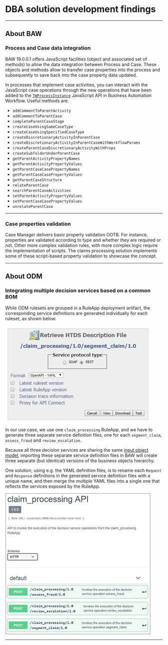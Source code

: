 # DBA solution development findings

---

## About BAW

### Process and Case data integration

BAW 19.0.0.1 offers JavaScript facilities (object and associated set of methods) to allow the data integration between Process and Case. These objects and methods allow to transfer case properties into the process and subsequently to save back into the case property data updated.

In processes that implement case activities, you can interact with the JavaScript case operations through the new operations that have been added to the [`TWProcessInstance`](https://www.ibm.com/support/knowledgecenter/en/SS8JB4/com.ibm.wbpm.ref.doc/ae/doc/JSAPI.html#TWProcessInstance) JavaScript API in Business Automation Workflow. Useful methods are:

- `addCommentToParentActivity`
- `addCommentToParentCase`
- `completeParentCaseStage`
- `createCaseUsingSameCaseType`
- `createCaseUsingSpecifiedCaseType`
- `createDiscretionaryActivityInParentCase`
- `createDiscretionaryActivityInParentCaseWithWorkflowParams`
- `createParentCaseDiscretionaryActivityWithProps`
- `createSubfolderUnderParentCase`
- `getParentActivityPropertyNames`
- `getParentActivityPropertyValues`
- `getParentCaseCasePropertyNames`
- `getParentCaseCasePropertyValues`
- `getParentCaseStructure`
- `relateParentCase`
- `searchParentCaseActivities`
- `setParentActivityPropertyValues`
- `setParentCaseCasePropertyValues`
- `unrelateParentCase`

---
### Case properties validation

Case Manager delivers basic property validation OOTB.
For instance, properties are validated according to type and whether they are required or not. Other more complex validation rules, with more complex logic require the implementation of scripts. The claims processing solution implements some of these script-based property validation to showcase the concept.

---

## About ODM

### Integrating multiple decision services based on a common BOM
While ODM rulesets are grouped in a RuleApp deployment artifact, the corresponding service definitions are generated individually for each ruleset, as shown below: 

![HTDS description file](images/odm-htds-description.png)

In our use case, we use one `claim_processing` RuleApp, and we have to generate three separate service definition files, one for each `segment_claim`, `assess_fraud` and `review_escalation`.

Because all three decision services are sharing the same [input object model](../design/decisions.md#odm-object-model), importing these separate service definition files in BAW will create three separate (but identical) versions of the business objects hierarchy.

One solution, using e.g. the YAML definition files, is to rename each `Request` and `Response` definitions in the generated service definition files with a unique name, and then merge the multiple YAML files into a single one that reflects the services exposed by the RuleApp.

![RuleApp API](images/claim-processing-api.png)

---

